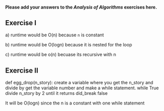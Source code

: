 #### Please add your answers to the **_Analysis of Algorithms_** exercises here.

## Exercise I

a) runtime would be O(n) because `n` is constant

b) runtime would be O(logn) because it is nested for the loop

c) runtime would be o(n) becuase its recursive with n

## Exercise II

def egg_drop(n_story): create a variable where you get the n_story and divide by
get the variable number and make a while statement. while True divide n_story by
2 until it returns did_break false

It will be O(logn) since the n is a constant with one while statement
